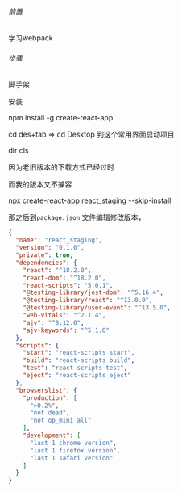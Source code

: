 ###### 前置

学习webpack

###### 步骤

脚手架

安装

npm install -g create-react-app

cd des+tab => cd Desktop 到这个常用界面启动项目

dir cls



因为老旧版本的下载方式已经过时

而我的版本又不兼容

npx create-react-app react_staging --skip-install

那之后到`package.json` 文件编辑修改版本，

```json
{
  "name": "react_staging",
  "version": "0.1.0",
  "private": true,
  "dependencies": {
    "react": "^18.2.0",
    "react-dom": "^18.2.0",
    "react-scripts": "5.0.1",
    "@testing-library/jest-dom": "^5.16.4",
    "@testing-library/react": "^13.0.0",
    "@testing-library/user-event": "^13.5.0",
    "web-vitals": "^2.1.4",
    "ajv": "^8.12.0",
    "ajv-keywords": "^5.1.0"
  },
  "scripts": {
    "start": "react-scripts start",
    "build": "react-scripts build",
    "test": "react-scripts test",
    "eject": "react-scripts eject"
  },
  "browserslist": {
    "production": [
      ">0.2%",
      "not dead",
      "not op_mini all"
    ],
    "development": [
      "last 1 chrome version",
      "last 1 firefox version",
      "last 1 safari version"
    ]
  }
}

```

